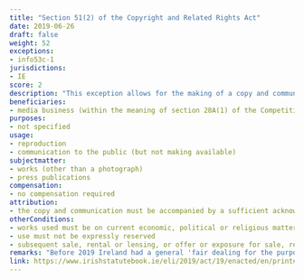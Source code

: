 ```yaml
---
title: "Section 51(2) of the Copyright and Related Rights Act"
date: 2019-06-26
draft: false
weight: 52
exceptions:
- info53c-1
jurisdictions:
- IE
score: 2
description: "This exception allows for the making of a copy and communication to the public of a work (other than a photograph) on current economic, political or religious matters or similar matters by a media business. Such use must not be expressly reserved, and the copy and communication must be accompanied by a sufficient acknowledgement. Subsequent sale, rental or lending, or offer or exposure for sale, rental or loan, or otherwise making available to the public of such a copy is expressly forbidden by subsection 2A." 
beneficiaries:
- media business (within the meaning of section 28A(1) of the Competition Act 2002)
purposes: 
- not specified
usage:
- reproduction
- communication to the public (but not making available)
subjectmatter:
- works (other than a photograph) 
- press publications
compensation:
- no compensation required
attribution: 
- the copy and communication must be accompanied by a sufficient acknowledgemen
otherConditions: 
- works used must be on current economic, political or religious matters or similar matters
- use must not be expressly reserved
- subsequent sale, rental or lensing, or offer or exposure for sale, rental or loan, or otherwise making available to the public of the copy is expressly forbidden
remarks: "Before 2019 Ireland had a general 'fair dealing for the purpose of reporting current events' exception that could be interpreted as an implementation of the second hypothesis of art 5(3)(c) of the InfoSoc Directive. According to the previous wording of Section 51, 'Fair dealing with a work (other than a photograph) for the purpose of reporting current events shall not infringe copyright in that work, where the report is accompanied by a sufficient acknowledgement'. Curiously, in 2019 the Irish legislator removed the provision in its entirety and replaced it with a 'press review' exception in implementation of the first hypothesis of art 5(3)(c).<br /><br />It is unclear what the extent of communication to the public under Section 52(2) is, since under (2A) 'otherwise' making available to the public of such a copy is set outside the scope of the exception.<br /><br />It is also unclear whether the current exception in Section 51(2) extends to 'recordings of performances' or not, since in the relevant provision in Section 221(1)(b) CA the reference to 'reporting current events' has not been modified in 2019. As of 19 November 2021 the exception extends to press publications as per section 13(4) of S.I. No 567 of 2021.<br /><br />In terms of subject-matter, there is no overall distinction made between works of authorship and related rights. Certain provisions are stated to apply to some but not all rights holders - for example moral rights are granted only to authors of literary, dramatic, musical, artistic works and film. However in general the provisions relating to ownership, duration, permitted acts, dealings and so forth, apply in the absence of a specific exclusion to every 'work', with ‘work’ defined as a literary, dramatic, musical or artistic work, sound recording, film, broadcast, cable programme, typographical arrangement or a published edition, or an original database, and includes a computer programme. Performances and works protected by the database right are dealt with separately to the main scheme. (see Linda Scales in ‘Ireland’ (2019), B Lindner and T Shapiro (eds), Copyright in the Information Society, Elgar Intellectual Property Law and Practice, 471)"
link: https://www.irishstatutebook.ie/eli/2019/act/19/enacted/en/print#sec12
---
```


